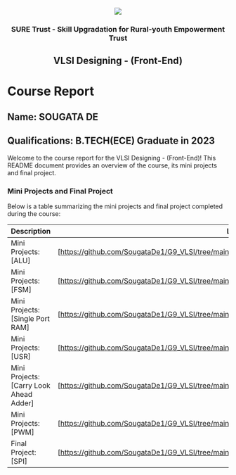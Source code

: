<!-- PROJECT LOGO -->
<br />

<div align="center">
   <img src='https://user-images.githubusercontent.com/73131499/166115643-d3187f47-d38f-41b2-ae42-5ecbbc60de14.png' />


<h3 align="center">SURE Trust - Skill Upgradation for Rural-youth Empowerment Trust</h3>
  <h2> VLSI Designing - (Front-End) </h2>
</div>

# Course Report

## Name: SOUGATA DE

## Qualifications: B.TECH(ECE) Graduate in 2023

Welcome to the course report for the VLSI Designing - (Front-End)! This README document provides an overview of the course, its mini projects and final project.

### Mini Projects and Final Project

Below is a table summarizing the mini projects and final project completed during the course:

| Description                               | Link                                    |
|-------------------------------------------|-----------------------------------------|
| Mini Projects: [ALU]     | [https://github.com/SougataDe1/G9_VLSI/tree/main/Mini%20Projects/SOUGATA/ALU]                         |
| Mini Projects: [FSM]     | [https://github.com/SougataDe1/G9_VLSI/tree/main/Mini%20Projects/SOUGATA/FSM]                         |
| Mini Projects: [Single Port RAM]     | [https://github.com/SougataDe1/G9_VLSI/tree/main/Mini%20Projects/SOUGATA/RAM_single_port]                         |
| Mini Projects: [USR]     | [https://github.com/SougataDe1/G9_VLSI/tree/main/Mini%20Projects/SOUGATA/USR]                         |
| Mini Projects: [Carry Look Ahead Adder]     | [https://github.com/SougataDe1/G9_VLSI/tree/main/Mini%20Projects/SOUGATA/carry_look_ahead_adder]                         |
| Mini Projects: [PWM]     | [https://github.com/SougataDe1/G9_VLSI/tree/main/Mini%20Projects/SOUGATA/pwm_final]                         |
| Final Project: [SPI]     | [https://github.com/SougataDe1/G9_VLSI/tree/main/Final%20Capstone%20Project/SOUGATA/SPI]                         |

